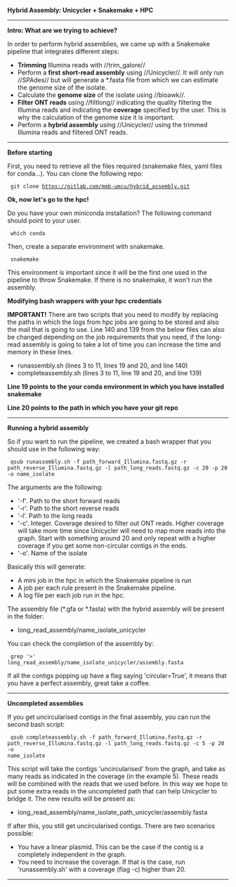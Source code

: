 __**Hybrid Assembly: Unicycler + Snakemake + HPC**__


----


__**Intro**: What are we trying to achieve?__

In order to perform hybrid assemblies, we came up with a Snakemake pipeline that integrates different steps:

  - **Trimming** Illumina reads with //trim_galore// 
  - Perform a **first short-read assembly** using //Unicycler//. It will only run //SPAdes// but will generate a *.fasta file from which we can estimate the genome size of the isolate. 
  - Calculate the **genome size** of the isolate using //bioawk//. 
  - **Filter ONT reads** using //filtlong// indicating the quality filtering the Illumina reads and indicating the **coverage** specified by the user. This is why the calculation of the genome size it is important. 
  - Perform a **hybrid assembly** using //Unicycler// using the trimmed Illumina reads and filtered ONT reads.


----


__**Before starting**__

First, you need to retrieve all the files required (snakemake files, yaml files for conda...). You can clone the following repo:

<code> git clone https://gitlab.com/mmb-umcu/hybrid_assembly.git </code>

__Ok, now let's go to the hpc!__ 

Do you have your own miniconda installation? The following command should point to your user. 

<code> which conda </code> 

Then, create a separate environment with snakemake. 

<code> snakemake </code>

This environment is important since it will be the first one used in the pipeline to throw Snakemake. If there is no snakemake, it won't run the assembly. 

__**Modifying bash wrappers with your hpc credentials**__


**IMPORTANT!** There are two scripts that you need to modify by replacing the paths in which the logs from hpc jobs are going to be stored and also the mail that is going to use. Line 140 and 139 from the below files can also be changed depending on the job requirements that you need, if the long-read assembly is going to take a lot of time you can increase the time and memory in these lines.  

  * runassembly.sh (lines 3 to 11, lines 19 and 20, and line 140)
  * completeassembly.sh (lines 3 to 11, line 19 and 20, and line 139)

**Line 19 points to the your conda environment in which you have installed snakemake**

**Line 20 points to the path in which you have your git repo** 



----


__**Running a hybrid assembly**__

So if you want to run the pipeline, we created a bash wrapper that you should use in the following way:

<code> qsub runassembly.sh -f path_forward_Illumina.fastq.gz -r path_reverse_Illumina.fastq.gz -l path_long_reads.fastq.gz -c 20 -p 20 -o name_isolate </code>

The arguments are the following:

  * '-f'. Path to the short forward reads
  * '-r'. Path to the short reverse reads
  * '-l'. Path to the long reads
  * '-c'. Integer. Coverage desired to filter out ONT reads. Higher coverage will take more time since Unicycler will need to map more reads into the graph. Start with something around 20 and only repeat with a higher coverage if you get some non-circular contigs in the ends.  
  * '-o'. Name of the isolate

Basically this will generate: 

  - A mini job in the hpc in which the Snakemake pipeline is run 
  - A job per each rule present in the Snakemake pipeline. 
  - A log file per each job run in the hpc. 

The assembly file (*.gfa or *.fasta) with the hybrid assembly will be present in the folder:

  * long_read_assembly/name_isolate_unicycler

You can check the completion of the assembly by: 

<code> grep '>' long_read_assembly/name_isolate_unicycler/assembly.fasta  </code>

If all the contigs popping up have a flag saying 'circular=True', it means that you have a perfect assembly, great take a coffee. 


----


__**Uncompleted assemblies**__

If you get uncircularised contigs in the final assembly, you can run the second bash script: 

<code> qsub completeassembly.sh -f path_forward_Illumina.fastq.gz -r path_reverse_Illumina.fastq.gz -l path_long_reads.fastq.gz -c 5 -p 20 -o name_isolate </code>

This script will take the contigs 'uncircularised' from the graph, and take as many reads as indicated in the coverage (in the example 5). These reads will be combined with the reads that we used before. In this way we hope to put some extra reads in the uncompleted path that can help Unicycler to bridge it. The new results will be present as: 

  * long_read_assembly/name_isolate_path_unicycler/assembly.fasta 

If after this, you still get uncircularised contigs. There are two scenarios possible: 

  * You have a linear plasmid. This can be the case if the contig is a completely independent in the graph. 
  * You need to increase the coverage. If that is the case, run 'runassembly.sh' with a coverage (flag -c) higher than 20. 


----

